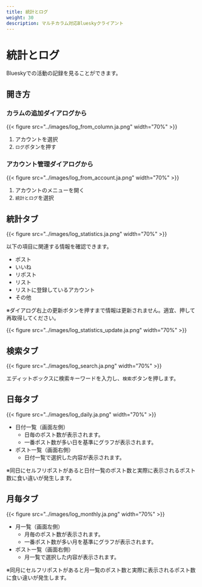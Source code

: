 ```yaml
---
title: 統計とログ
weight: 30
description: マルチカラム対応Blueskyクライアント
---
```


# 統計とログ

Blueskyでの活動の記録を見ることができます。

## 開き方

### カラムの追加ダイアログから

{{< figure src="../images/log_from_column.ja.png" width="70%" >}}

1. アカウントを選択
1. `ログ`ボタンを押す

### アカウント管理ダイアログから

{{< figure src="../images/log_from_account.ja.png" width="70%" >}}

1. アカウントのメニューを開く
1. `統計とログ`を選択


## 統計タブ

{{< figure src="../images/log_statistics.ja.png" width="70%" >}}

以下の項目に関連する情報を確認できます。

- ポスト
- いいね
- リポスト
- リスト
- リストに登録しているアカウント
- その他

※ダイアログ右上の更新ボタンを押すまで情報は更新されません。適宜、押して再取得してください。

{{< figure src="../images/log_statistics_update.ja.png" width="70%" >}}

## 検索タブ

{{< figure src="../images/log_search.ja.png" width="70%" >}}

エディットボックスに検索キーワードを入力し、`検索`ボタンを押します。

## 日毎タブ

{{< figure src="../images/log_daily.ja.png" width="70%" >}}

- 日付一覧（画面左側）
  - 日毎のポスト数が表示されます。
  - 一番ポスト数が多い日を基準にグラフが表示されます。
- ポスト一覧（画面右側）
  - 日付一覧で選択した内容が表示されます。

※同日にセルフリポストがあると日付一覧のポスト数と実際に表示されるポスト数に食い違いが発生します。

## 月毎タブ

{{< figure src="../images/log_monthly.ja.png" width="70%" >}}

- 月一覧（画面左側）
  - 月毎のポスト数が表示されます。
  - 一番ポスト数が多い月を基準にグラフが表示されます。
- ポスト一覧（画面右側）
  - 月一覧で選択した内容が表示されます。

※同月にセルフリポストがあると月一覧のポスト数と実際に表示されるポスト数に食い違いが発生します。
